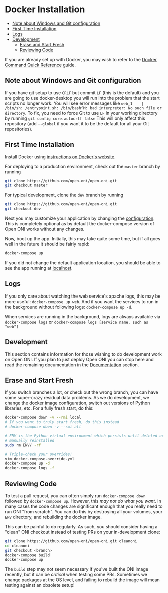# Docker Installation

- [Note about Windows and Git configuration](#note-about-windows-and-git-configuration)
- [First Time Installation](#first-time-installation)
- [Logs](#logs)
- [Development](#development)
  - [Erase and Start Fresh](#erase-and-start-fresh)
  - [Reviewing Code](#reviewing-code)


If you are already set up with Docker, you may wish to refer to the
[Docker Command Quick Reference](/docs/advanced/docker-reference.md) guide.

## Note about Windows and Git configuration
If you have git setup to use `CRLF` but commit `LF` (this is the default) and you are going to use docker-desktop you will run into
the problem that the start scripts no longer work. You will see error messages like `web_1    | /bin/sh: /entrypoint.sh: /bin/bash^M: bad interpreter: No such file or directory`. To fix, you need to force Git to use `LF` in your working directory by running `git config core.autocrlf false`
This will only affect this repository (add `--global` if you want it to be the default for all your Git repositories).

## First Time Installation
Install Docker using [instructions on Docker's website](https://www.docker.com/products/docker-desktop).

For deploying to a production environment, check out the `master` branch by running
```bash
git clone https://github.com/open-oni/open-oni.git
git checkout master
```

For typical development, clone the `dev` branch by running
```bash
git clone https://github.com/open-oni/open-oni.git
git checkout dev
```

Next you may customize your application by changing the [configuration](/docs/customization/configuration.md#configuring-your-app).
This is completely optional as by default the docker-compose version of Open ONI works without any changes.

Now, boot up the app. Initially, this may take quite some time, but if all goes well in the future it should be fairly rapid:

```bash
docker-compose up
```

If you did not change the default application location, you should be able to see the app running at [localhost](http://localhost).

## Logs

If you only care about watching the web service's apache logs, this may be more
useful: `docker-compose up web`.  And if you want the services to run in the
background without following logs: `docker-compose up -d`.

When services are running in the background, logs are always available via
`docker-compose logs` or `docker-compose logs [service name, such as "web"]`

## Development
This section contains information for those wishing to do development work on Open ONI. 
If you plan to just deploy Open ONI you can stop here and read the remaining documentation in the [Documentation](/docs/README.md) section.

## Erase and Start Fresh

If you switch branches a lot, or check out the wrong branch, you can have some
super-crazy residual data problems.  As we do development, we change the docker
image configuration, switch out versions of Python libraries, etc.  For a fully
fresh start, do this:

```bash
docker-compose down -v --rmi local
# If you want to truly start fresh, do this instead
# docker-compose down -v --rmi all

# ENV is the Python virtual environment which persists until deleted or
# manually reinstalled
sudo rm ENV/ -rf

# Triple-check your overrides!
vim docker-compose.override.yml
docker-compose up -d
docker-compose logs -f
```

## Reviewing Code

To test a pull request, you can often simply run `docker-compose down` followed
by `docker-compose up`.  However, this *may not do what you want*.  In many
cases the code changes are significant enough that you really need to run ONI
"from scratch".  You can do this by destroying all your volumes, your `ENV`
directory, and rebuilding the docker image.

This can be painful to do regularly.  As such, you should consider having a
"clean" ONI checkout instead of testing PRs on your in-development clone:

```bash
git clone https://github.com/open-oni/open-oni.git cleanoni
cd cleanoni
git checkout <branch>
docker-compose build
docker-compose up
```

The `build` step may not seem necessary if you've built the ONI image recently,
but it can be *critical* when testing some PRs.  Sometimes we change packages
at the OS level, and failing to rebuild the image will mean testing against an
obsolete setup!
